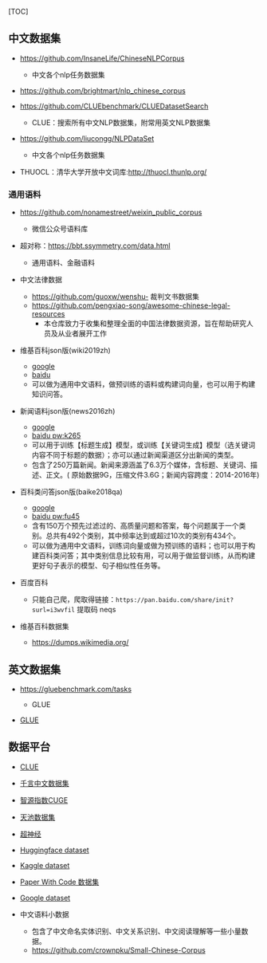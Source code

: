 [TOC]




## 中文数据集

- https://github.com/InsaneLife/ChineseNLPCorpus
  - 中文各个nlp任务数据集

- https://github.com/brightmart/nlp_chinese_corpus

- https://github.com/CLUEbenchmark/CLUEDatasetSearch
  - CLUE：搜索所有中文NLP数据集，附常用英文NLP数据集

- https://github.com/liucongg/NLPDataSet
  - 中文各个nlp任务数据集

- THUOCL：清华大学开放中文词库:http://thuocl.thunlp.org/


### 通用语料

- https://github.com/nonamestreet/weixin_public_corpus
  - 微信公众号语料库

- 超对称：https://bbt.ssymmetry.com/data.html
  - 通用语料、金融语料

- 中文法律数据
  - https://github.com/guoxw/wenshu-  裁判文书数据集
  - https://github.com/pengxiao-song/awesome-chinese-legal-resources
    - 本仓库致力于收集和整理全面的中国法律数据资源，旨在帮助研究人员及从业者展开工作

- 维基百科json版(wiki2019zh) 
  - [google](https://drive.google.com/file/d/1EdHUZIDpgcBoSqbjlfNKJ3b1t0XIUjbt/view?usp=sharing)
  - [baidu](https://pan.baidu.com/s/1uPMlIY3vhusdnhAge318TA)
  - 可以做为通用中文语料，做预训练的语料或构建词向量，也可以用于构建知识问答。

- 新闻语料json版(news2016zh)
  - [google](https://drive.google.com/file/d/1TMKu1FpTr6kcjWXWlQHX7YJsMfhhcVKp/view?usp=sharing)
  - [baidu pw:k265](https://pan.baidu.com/s/1MLLM-CdM6BhJkj8D0u3atA)
  - 可以用于训练【标题生成】模型，或训练【关键词生成】模型（选关键词内容不同于标题的数据）；亦可以通过新闻渠道区分出新闻的类型。
  - 包含了250万篇新闻。新闻来源涵盖了6.3万个媒体，含标题、关键词、描述、正文。( 原始数据9G，压缩文件3.6G；新闻内容跨度：2014-2016年)

- 百科类问答json版(baike2018qa)
  - [google](https://drive.google.com/open?id=1_vgGQZpfSxN_Ng9iTAvE7hM3Z7NVwXP2)
  - [baidu pw:fu45](https://pan.baidu.com/s/12TCEwC_Q3He65HtPKN17cA)
  - 含有150万个预先过滤过的、高质量问题和答案，每个问题属于一个类别。总共有492个类别，其中频率达到或超过10次的类别有434个。
  - 可以做为通用中文语料，训练词向量或做为预训练的语料；也可以用于构建百科类问答；其中类别信息比较有用，可以用于做监督训练，从而构建更好句子表示的模型、句子相似性任务等。

- 百度百科
  - 只能自己爬，爬取得链接：`https://pan.baidu.com/share/init?surl=i3wvfil` 提取码 neqs

- 维基百科数据集
  - https://dumps.wikimedia.org/


## 英文数据集

- https://gluebenchmark.com/tasks
  - GLUE

- [GLUE](https://gluebenchmark.com/)



## 数据平台

- [CLUE](https://www.cluebenchmarks.com/index.html)

- [千言中文数据集](https://www.luge.ai/#/)

- [智源指数CUGE](http://cuge.baai.ac.cn/#/)

- [天池数据集](https://tianchi.aliyun.com/dataset)

- [超神经](https://hyper.ai/datasets)

- [Huggingface dataset](https://huggingface.co/datasets)

- [Kaggle dataset](https://www.kaggle.com/datasets)

- [Paper With Code 数据集](https://www.paperswithcode.com/datasets)

- [Google dataset](https://datasetsearch.research.google.com/)

- 中文语料小数据
  - 包含了中文命名实体识别、中文关系识别、中文阅读理解等一些小量数据。
  - https://github.com/crownpku/Small-Chinese-Corpus


